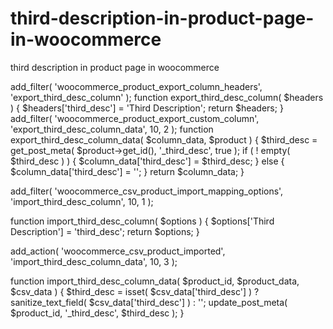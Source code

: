 # third-description-in-product-page-in-woocommerce
third description in product page in woocommerce



add_filter( 'woocommerce_product_export_column_headers', 'export_third_desc_column' );
function export_third_desc_column( $headers ) {
    $headers['third_desc'] = 'Third Description';
    return $headers;
}
add_filter( 'woocommerce_product_export_custom_column', 'export_third_desc_column_data', 10, 2 );
function export_third_desc_column_data( $column_data, $product ) {
    $third_desc = get_post_meta( $product->get_id(), '_third_desc', true );
    if ( ! empty( $third_desc ) ) {
        $column_data['third_desc'] = $third_desc;
    } else {
        $column_data['third_desc'] = '';
    }
    return $column_data;
}


add_filter( 'woocommerce_csv_product_import_mapping_options', 'import_third_desc_column', 10, 1 );

function import_third_desc_column( $options ) {
    $options['Third Description'] = 'third_desc';
    return $options;
}

add_action( 'woocommerce_csv_product_imported', 'import_third_desc_column_data', 10, 3 );

function import_third_desc_column_data( $product_id, $product_data, $csv_data ) {
    $third_desc = isset( $csv_data['third_desc'] ) ? sanitize_text_field( $csv_data['third_desc'] ) : '';
    update_post_meta( $product_id, '_third_desc', $third_desc );
}

